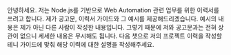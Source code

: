 안녕하세요. 저는 Node.js를 기반으로 Web Automation 관련 업무를 위한 이력서를 쓰려고 합니다. 제가 공고문, 이력서 가이드와 그 예시를 제공해드리겠습니다. 예시의 내용은 제가 아닌 다른 사람이 작성한 내용입니다. 그렇기 때문에 저와 공고문과는 전혀 상관이 없으니 세세한 내용은 무시해도 됩니다. 다음 챗으로 저의 프로젝트 이력을 작성할테니 가이드에 맞춰 해당 이력에 대한 설명을 작성해주세요.
